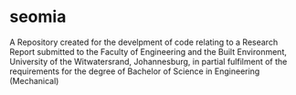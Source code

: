 # seomia
A Repository created for the develpment of code relating to a Research Report submitted to the Faculty of Engineering and the Built Environment, University of the Witwatersrand, Johannesburg, in partial fulfilment of the requirements for the degree of Bachelor of Science in Engineering (Mechanical) 

